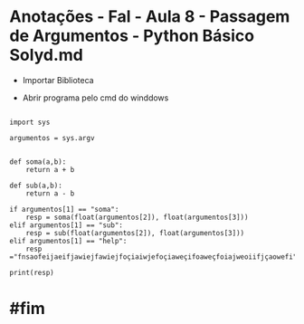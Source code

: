 ﻿# Anotações - Fal - Aula 8 - Passagem de Argumentos - Python Básico Solyd.md 

* Importar Biblioteca

* Abrir programa pelo cmd do winddows

```

import sys

argumentos = sys.argv


def soma(a,b):
    return a + b

def sub(a,b):
    return a - b

if argumentos[1] == "soma":
    resp = soma(float(argumentos[2]), float(argumentos[3]))
elif argumentos[1] == "sub":
    resp = sub(float(argumentos[2]), float(argumentos[3]))
elif argumentos[1] == "help":
    resp ="fnsaofeijaeifjawiejfawiejfoçiaiwjefoçiaweçifoaweçfoiajweoiifjçaowefi"
    
print(resp)

```

# #fim
